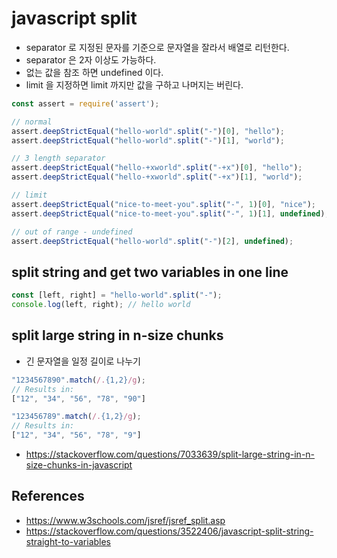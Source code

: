 # javascript split
* separator 로 지정된 문자를 기준으로 문자열을 잘라서 배열로 리턴한다.
* separator 은 2자 이상도 가능하다.
* 없는 값을 참조 하면 undefined 이다.
* limit 을 지정하면 limit 까지만 값을 구하고 나머지는 버린다.

```javascript
const assert = require('assert');

// normal
assert.deepStrictEqual("hello-world".split("-")[0], "hello");
assert.deepStrictEqual("hello-world".split("-")[1], "world");

// 3 length separator
assert.deepStrictEqual("hello-+xworld".split("-+x")[0], "hello");
assert.deepStrictEqual("hello-+xworld".split("-+x")[1], "world");

// limit
assert.deepStrictEqual("nice-to-meet-you".split("-", 1)[0], "nice");
assert.deepStrictEqual("nice-to-meet-you".split("-", 1)[1], undefined);

// out of range - undefined
assert.deepStrictEqual("hello-world".split("-")[2], undefined);
```

## split string and get two variables in one line
```javascript
const [left, right] = "hello-world".split("-");
console.log(left, right); // hello world
```

## split large string in n-size chunks
* 긴 문자열을 일정 길이로 나누기
```javascript
"1234567890".match(/.{1,2}/g);
// Results in:
["12", "34", "56", "78", "90"]
```

```javascript
"123456789".match(/.{1,2}/g);
// Results in:
["12", "34", "56", "78", "9"]
```

* https://stackoverflow.com/questions/7033639/split-large-string-in-n-size-chunks-in-javascript

## References
* https://www.w3schools.com/jsref/jsref_split.asp
* https://stackoverflow.com/questions/3522406/javascript-split-string-straight-to-variables
